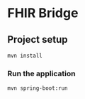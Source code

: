 # FHIR Bridge

## Project setup
```
mvn install
```

### Run the application
```
mvn spring-boot:run
```
